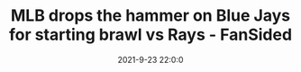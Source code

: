 ---
"title": "MLB drops the hammer on Blue Jays for starting brawl vs Rays - FanSided"
"date": "2021-9-23 22:0:0"
"feed_name": "GOOGLENEWSDRILLING"
"feed_website": "https://news.google.com/search?q=drilling%2Bincident&hl=en-US&gl=US&ceid=US:en"
"feed_rss": "https://news.google.com/rss/search?q=drilling%2Bincident&hl=en-US&gl=US&ceid=US:en"
"link": "https://fansided.com/2021/09/23/mlb-suspends-blue-jays-montoyo-borucki/"
"file": "_posts/2021-1-1-51d353437455666950a61fdffd688dd3078322ce.md"
"accident": "0"
"drilling": "0"
"dead": "0"
"injured": "0"
"where": "unknown site"
"place": "unknown place"
---